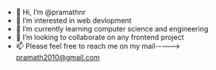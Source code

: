 - 👋 Hi, I’m @pramathnr
- 👀 I’m interested in web devlopment
- 🌱 I’m currently learning computer science and engineering
- 💞️ I’m looking to collaborate on any frontend project
- 📫 Please feel free to reach me on my mail-----> pramath2010@gmail.com


